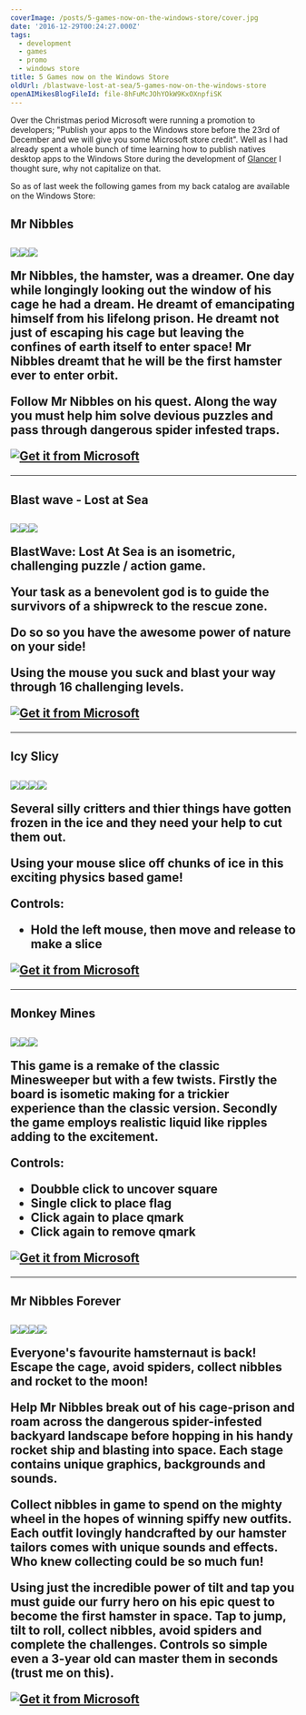 ```yaml
---
coverImage: /posts/5-games-now-on-the-windows-store/cover.jpg
date: '2016-12-29T00:24:27.000Z'
tags:
  - development
  - games
  - promo
  - windows store
title: 5 Games now on the Windows Store
oldUrl: /blastwave-lost-at-sea/5-games-now-on-the-windows-store
openAIMikesBlogFileId: file-8hFuMcJOhYOkW9KxOXnpfiSK
---
```


Over the Christmas period Microsoft were running a promotion to developers; "Publish your apps to the Windows store before the 23rd of December and we will give you some Microsoft store credit". Well as I had already spent a whole bunch of time learning how to publish natives desktop apps to the Windows Store during the development of [Glancer](https://www.mikecann.co.uk/myprojects/glancer/introducing-glancer-pc-vitals-at-a-glance/) I thought sure, why not capitalize on that.

<!-- more -->

So as of last week the following games from my back catalog are available on the Windows Store:

<h2>Mr Nibbles<h2/>

[![](https://www.mikecann.co.uk/wp-content/uploads/2016/12/mr-nibbles-promo-1-300x225.png)](https://www.mikecann.co.uk/wp-content/uploads/2016/12/mr-nibbles-promo-1.png)[![](https://www.mikecann.co.uk/wp-content/uploads/2016/12/mr-nibbles-promo-2-300x225.jpg)](https://www.mikecann.co.uk/wp-content/uploads/2016/12/mr-nibbles-promo-2.jpg)[![](https://www.mikecann.co.uk/wp-content/uploads/2016/12/mr-nibbles-promo-3-300x225.png)](https://www.mikecann.co.uk/wp-content/uploads/2016/12/mr-nibbles-promo-3.png)

Mr Nibbles, the hamster, was a dreamer. One day while longingly looking out the window of his cage he had a dream. He dreamt of emancipating himself from his lifelong prison. He dreamt not just of escaping his cage but leaving the confines of earth itself to enter space! Mr Nibbles dreamt that he will be the first hamster ever to enter orbit.

Follow Mr Nibbles on his quest. Along the way you must help him solve devious puzzles and pass through dangerous spider infested traps.

[![Get it from Microsoft](https://assets.windowsphone.com/85864462-9c82-451e-9355-a3d5f874397a/English_get-it-from-MS_InvariantCulture_Default.png)](https://www.microsoft.com/store/apps/9p61vhwgwl7k?ocid=badge)

---

<h2>Blast wave - Lost at Sea<h2/>

[![](https://www.mikecann.co.uk/wp-content/uploads/2016/12/blastwave-promo-1-300x300.jpg)](https://www.mikecann.co.uk/wp-content/uploads/2016/12/blastwave-promo-1.jpg)[![](https://www.mikecann.co.uk/wp-content/uploads/2016/12/blastwave-promo-2-300x300.jpg)](https://www.mikecann.co.uk/wp-content/uploads/2016/12/blastwave-promo-2.jpg)[![](https://www.mikecann.co.uk/wp-content/uploads/2016/12/blastwave-promo-3-300x300.jpg)](https://www.mikecann.co.uk/wp-content/uploads/2016/12/blastwave-promo-3.jpg)

BlastWave: Lost At Sea is an isometric, challenging puzzle / action game.

Your task as a benevolent god is to guide the survivors of a shipwreck to the rescue zone.

Do so so you have the awesome power of nature on your side!

Using the mouse you suck and blast your way through 16 challenging levels.

[![Get it from Microsoft](https://assets.windowsphone.com/85864462-9c82-451e-9355-a3d5f874397a/English_get-it-from-MS_InvariantCulture_Default.png)](https://www.microsoft.com/store/apps/9msv9f4pfkzd?ocid=badge)

---

<h2>Icy Slicy<h2/>

[![](https://www.mikecann.co.uk/wp-content/uploads/2016/12/icy-slicy-promo-1-300x240.jpg)](https://www.mikecann.co.uk/wp-content/uploads/2016/12/icy-slicy-promo-1.jpg)[![](https://www.mikecann.co.uk/wp-content/uploads/2016/12/icy-slicy-promo-2-300x240.jpg)](https://www.mikecann.co.uk/wp-content/uploads/2016/12/icy-slicy-promo-2.jpg)[![](https://www.mikecann.co.uk/wp-content/uploads/2016/12/icy-slicy-promo-3-300x240.jpg)](https://www.mikecann.co.uk/wp-content/uploads/2016/12/icy-slicy-promo-3.jpg)[![](https://www.mikecann.co.uk/wp-content/uploads/2016/12/icy-slicy-promo-4-300x240.jpg)](https://www.mikecann.co.uk/wp-content/uploads/2016/12/icy-slicy-promo-4.jpg)

Several silly critters and thier things have gotten frozen in the ice and they need your help to cut them out.

Using your mouse slice off chunks of ice in this exciting physics based game!

Controls:

- Hold the left mouse, then move and release to make a slice

[![Get it from Microsoft](https://assets.windowsphone.com/85864462-9c82-451e-9355-a3d5f874397a/English_get-it-from-MS_InvariantCulture_Default.png)](https://www.microsoft.com/store/apps/9mznnhzcdff3?ocid=badge)

---

<h2>Monkey Mines<h2/>

[![](https://www.mikecann.co.uk/wp-content/uploads/2016/12/monkey-mines-promo-1-300x250.jpg)](https://www.mikecann.co.uk/wp-content/uploads/2016/12/monkey-mines-promo-1.jpg)[![](https://www.mikecann.co.uk/wp-content/uploads/2016/12/monkey-mines-promo-2-300x250.jpg)](https://www.mikecann.co.uk/wp-content/uploads/2016/12/monkey-mines-promo-2.jpg)[![](https://www.mikecann.co.uk/wp-content/uploads/2016/12/monkey-mines-promo-3-300x250.jpg)](https://www.mikecann.co.uk/wp-content/uploads/2016/12/monkey-mines-promo-3.jpg)

This game is a remake of the classic Minesweeper but with a few twists.
Firstly the board is isometic making for a trickier experience than the classic version.
Secondly the game employs realistic liquid like ripples adding to the excitement.

Controls:

- Doubble click to uncover square
- Single click to place flag
- Click again to place qmark
- Click again to remove qmark

[![Get it from Microsoft](https://assets.windowsphone.com/85864462-9c82-451e-9355-a3d5f874397a/English_get-it-from-MS_InvariantCulture_Default.png)](https://www.microsoft.com/store/apps/9n1j73nn22zh?ocid=badge)

---

<h2>Mr Nibbles Forever<h2/>

[![](https://www.mikecann.co.uk/wp-content/uploads/2016/12/nibbles-forever-promo-1-300x188.jpg)](https://www.mikecann.co.uk/wp-content/uploads/2016/12/nibbles-forever-promo-1.jpg)[![](https://www.mikecann.co.uk/wp-content/uploads/2016/12/nibbles-forever-promo-2-300x188.jpg)](https://www.mikecann.co.uk/wp-content/uploads/2016/12/nibbles-forever-promo-2.jpg)[![](https://www.mikecann.co.uk/wp-content/uploads/2016/12/nibbles-forever-promo-3-300x188.jpg)](https://www.mikecann.co.uk/wp-content/uploads/2016/12/nibbles-forever-promo-3.jpg)[![](https://www.mikecann.co.uk/wp-content/uploads/2016/12/nibbles-forever-promo-4-300x188.jpg)](https://www.mikecann.co.uk/wp-content/uploads/2016/12/nibbles-forever-promo-4.jpg)

Everyone's favourite hamsternaut is back! Escape the cage, avoid spiders, collect nibbles and rocket to the moon!

Help Mr Nibbles break out of his cage-prison and roam across the dangerous spider-infested backyard landscape before hopping in his handy rocket ship and blasting into space. Each stage contains unique graphics, backgrounds and sounds.

Collect nibbles in game to spend on the mighty wheel in the hopes of winning spiffy new outfits. Each outfit lovingly handcrafted by our hamster tailors comes with unique sounds and effects. Who knew collecting could be so much fun!

Using just the incredible power of tilt and tap you must guide our furry hero on his epic quest to become the first hamster in space. Tap to jump, tilt to roll, collect nibbles, avoid spiders and complete the challenges. Controls so simple even a 3-year old can master them in seconds (trust me on this).

[![Get it from Microsoft](https://assets.windowsphone.com/85864462-9c82-451e-9355-a3d5f874397a/English_get-it-from-MS_InvariantCulture_Default.png)](https://www.microsoft.com/store/apps/9phpg2rlhsbl?ocid=badge)

